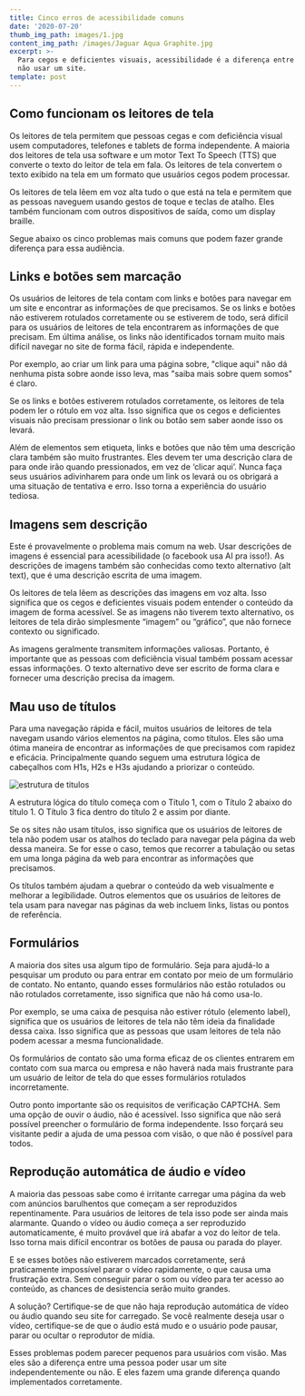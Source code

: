 ```yaml
---
title: Cinco erros de acessibilidade comuns
date: '2020-07-20'
thumb_img_path: images/1.jpg
content_img_path: /images/Jaguar Aqua Graphite.jpg
excerpt: >-
  Para cegos e deficientes visuais, acessibilidade é a diferença entre poder ou
  não usar um site.
template: post
---
```

## Como funcionam os leitores de tela

Os leitores de tela permitem que pessoas cegas e com deficiência visual usem computadores, telefones e tablets de forma independente. A maioria dos leitores de tela usa software e um motor Text To Speech (TTS) que converte o texto do leitor de tela em fala. Os leitores de tela convertem o texto exibido na tela em um formato que usuários cegos podem processar.

Os leitores de tela lêem em voz alta tudo o que está na tela e permitem que as pessoas naveguem usando gestos de toque e teclas de atalho. Eles também funcionam com outros dispositivos de saída, como um display braille.

Segue abaixo os cinco problemas mais comuns que podem fazer grande diferença para essa audiência.

## Links e botões sem marcação

Os usuários de leitores de tela contam com links e botões para navegar em um site e encontrar as informações de que precisamos. Se os links e botões não estiverem rotulados corretamente ou se estiverem de todo, será difícil para os usuários de leitores de tela encontrarem as informações de que precisam. Em última análise, os links não identificados tornam muito mais difícil navegar no site de forma fácil, rápida e independente.

Por exemplo, ao criar um link para uma página sobre, "clique aqui" não dá nenhuma pista sobre aonde isso leva, mas "saiba mais sobre quem somos" é claro.

Se os links e botões estiverem rotulados corretamente, os leitores de tela podem ler o rótulo em voz alta. Isso significa que os cegos e deficientes visuais não precisam pressionar o link ou botão sem saber aonde isso os levará.

Além de elementos sem etiqueta, links e botões que não têm uma descrição clara também são muito frustrantes. Eles devem ter uma descrição clara de para onde irão quando pressionados, em vez de ‘clicar aqui’. Nunca faça seus usuários adivinharem para onde um link os levará ou os obrigará a uma situação de tentativa e erro. Isso torna a experiência do usuário tediosa.

## Imagens sem descrição

Este é provavelmente o problema mais comum na web. Usar descrições de imagens é essencial para acessibilidade (o facebook usa AI pra isso!). As descrições de imagens também são conhecidas como texto alternativo (alt text), que é uma descrição escrita de uma imagem.

Os leitores de tela lêem as descrições das imagens em voz alta. Isso significa que os cegos e deficientes visuais podem entender o conteúdo da imagem de forma acessível. Se as imagens não tiverem texto alternativo, os leitores de tela dirão simplesmente “imagem” ou “gráfico”, que não fornece contexto ou significado.

As imagens geralmente transmitem informações valiosas. Portanto, é importante que as pessoas com deficiência visual também possam acessar essas informações. O texto alternativo deve ser escrito de forma clara e fornecer uma descrição precisa da imagem.

## Mau uso de títulos

Para uma navegação rápida e fácil, muitos usuários de leitores de tela navegam usando vários elementos na página, como títulos. Eles são uma ótima maneira de encontrar as informações de que precisamos com rapidez e eficácia. Principalmente quando seguem uma estrutura lógica de cabeçalhos com H1s, H2s e H3s ajudando a priorizar o conteúdo.

![estrutura de titulos](https://bighack.org/wp-content/uploads/2020/05/Headings@2x-1536x970.jpg)

A estrutura lógica do título começa com o Título 1, com o Título 2 abaixo do título 1. O Título 3 fica dentro do título 2 e assim por diante.

Se os sites não usam títulos, isso significa que os usuários de leitores de tela não podem usar os atalhos do teclado para navegar pela página da web dessa maneira. Se for esse o caso, temos que recorrer a tabulação ou setas em uma longa página da web para encontrar as informações que precisamos.

Os títulos também ajudam a quebrar o conteúdo da web visualmente e melhorar a legibilidade. Outros elementos que os usuários de leitores de tela usam para navegar nas páginas da web incluem links, listas ou pontos de referência.

## Formulários

A maioria dos sites usa algum tipo de formulário. Seja para ajudá-lo a pesquisar um produto ou para entrar em contato por meio de um formulário de contato. No entanto, quando esses formulários não estão rotulados ou não rotulados corretamente, isso significa que não há como usa-lo.

Por exemplo, se uma caixa de pesquisa não estiver rótulo (elemento label), significa que os usuários de leitores de tela não têm ideia da finalidade dessa caixa. Isso significa que as pessoas que usam leitores de tela não podem acessar a mesma funcionalidade.

Os formulários de contato são uma forma eficaz de os clientes entrarem em contato com sua marca ou empresa e não haverá nada mais frustrante para um usuário de leitor de tela do que esses formulários rotulados incorretamente.

Outro ponto importante são os requisitos de verificação CAPTCHA. Sem uma opção de ouvir o áudio, não é acessível. Isso significa que não será possível preencher o formulário de forma independente. Isso forçará seu visitante pedir a ajuda de uma pessoa com visão, o que não é possível para todos.

## Reprodução automática de áudio e vídeo

A maioria das pessoas sabe como é irritante carregar uma página da web com anúncios barulhentos que começam a ser reproduzidos repentinamente. Para usuários de leitores de tela isso pode ser ainda mais alarmante. Quando o vídeo ou áudio começa a ser reproduzido automaticamente, é muito provável que irá abafar a voz do leitor de tela. Isso torna mais difícil encontrar os botões de pausa ou parada do player.

E se esses botões não estiverem marcados corretamente, será praticamente impossível parar o vídeo rapidamente, o que causa uma frustração extra. Sem conseguir parar o som ou vídeo para ter acesso ao conteúdo, as chances de desistencia serão muito grandes.

A solução? Certifique-se de que não haja reprodução automática de vídeo ou áudio quando seu site for carregado. Se você realmente deseja usar o vídeo, certifique-se de que o áudio está mudo e o usuário pode pausar, parar ou ocultar o reprodutor de mídia.

Esses problemas podem parecer pequenos para usuários com visão. Mas eles são a diferença entre uma pessoa poder usar um site independentemente ou não. E eles fazem uma grande diferença quando implementados corretamente.